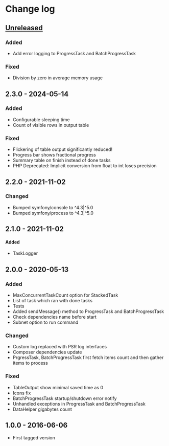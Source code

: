 # Change log

## [Unreleased][unreleased]
### Added 
- Add error logging to ProgressTask and BatchProgressTask

### Fixed
- Division by zero in average memory usage

## 2.3.0 - 2024-05-14
### Added
- Configurable sleeping time
- Count of visible rows in output table

### Fixed
- Flickering of table output significantly reduced!
- Progress bar shows fractional progress
- Summary table on finish instead of done tasks
- PHP Deprecated: Implicit conversion from float to int loses precision

## 2.2.0 - 2021-11-02
### Changed
- Bumped symfony/console to ^4.3|^5.0
- Bumped symfony/process to ^4.3|^5.0

## 2.1.0 - 2021-11-02
#### Added
- TaskLogger

## 2.0.0 - 2020-05-13
### Added
- MaxConcurrentTaskCount option for StackedTask
- List of task which ran with done tasks
- Tests
- Added sendMessage() method to ProgressTask and BatchProgressTask
- Check dependencies name before start
- Subnet option to run command

### Changed
- Custom log replaced with PSR log interfaces
- Composer dependencies update
- PrgressTask, BatchProgressTask first fetch items count and then gather items to process

### Fixed
- TableOutput show minimal saved time as 0
- Icons fix
- BatchProgressTask startup/shutdown error notify
- Unhandled exceptions in ProgressTask and BatchProgressTask
- DataHelper gigabytes count

## 1.0.0 - 2016-06-06
- First tagged version

[unreleased]: https://github.com/ricco24/parallel/compare/2.3.0...HEAD
[2.3.0]: https://github.com/ricco24/parallel/compare/2.2.0...2.3.0
[2.2.0]: https://github.com/ricco24/parallel/compare/2.1.0...2.2.0
[2.1.0]: https://github.com/ricco24/parallel/compare/2.0.0...2.1.0
[2.0.0]: https://github.com/ricco24/parallel/compare/1.0.0...2.0.0
[1.0.0]: https://github.com/ricco24/parallel/compare/984a8b517355aacb21db72f2750e699ddb49d280...1.0.0
